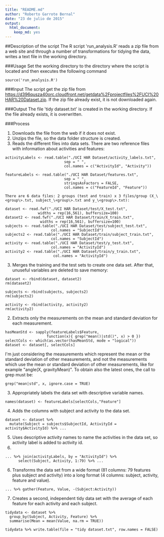 ```yaml
---
title: "README.md"
author: "Roberto Garrote Bernal"
date: "23 de julio de 2015"
output:
  html_document:
    keep_md: yes
---
```


##Description of the script
The R script 'run_analysis.R' reads a zip file from a web site and through a number of transformations for tidying the data, writes a text file in the working directory.

###Usage
Set the working directory to the directory where the script is located and then executes the following command
```{r}
source('run_analysis.R')
```
###Input
The script get the zip file from https://d396qusza40orc.cloudfront.net/getdata%2Fprojectfiles%2FUCI%20HAR%20Dataset.zip. If the zip file already exist, it is not downloaded again.

###Output
The file 'tidy dataset.txt' is created in the working directory. If the file already exists, it is overwritten.

###Process
1. Downloads the file from the web if it does not exist.
2. Unzips the file, so the data folder structure is created.
2. Reads the different files into data sets. There are two reference files with information about activities and features:
  ```{r}
activityLabels <- read.table("./UCI HAR Dataset/activity_labels.txt",
                             sep = " ",
                             col.names = c("ActivityId", "Activity"))

featureLabels <- read.table("./UCI HAR Dataset/features.txt",
                             sep = " ",
                             stringsAsFactors = FALSE,
                             col.names = c("FeatureId", "Feature"))
  ```
    There are 6 data files: 2 groups (test and train) x 3 files/group (X_\<group\>.txt, subject_\<group\>.txt and y_\<group\>.txt):
  ```{r}
dataset <- read.fwf("./UCI HAR Dataset/test/X_test.txt", 
                 widths = rep(16,561), buffersize=100)
dataset2 <- read.fwf("./UCI HAR Dataset/train/X_train.txt", 
                  widths = rep(16,561), buffersize=100)
subjects <- read.table("./UCI HAR Dataset/test/subject_test.txt", 
                       col.names = "SubjectId")
subjects2 <- read.table("./UCI HAR Dataset/train/subject_train.txt", 
                       col.names = "SubjectId")
activity <- read.table("./UCI HAR Dataset/test/y_test.txt", 
                       col.names = "ActivityId")
activity2 <- read.table("./UCI HAR Dataset/train/y_train.txt", 
                        col.names = "ActivityId")
  ```
3. Merges the training and the test sets to create one data set. After that, unuseful variables are deleted to save memory:
  ```{r}
dataset <- rbind(dataset, dataset2)
rm(dataset2)

subjects <- rbind(subjects, subjects2)
rm(subjects2)

activity <- rbind(activity, activity2)
rm(activity2)
  ```
2. Extracts only the measurements on the mean and standard deviation for each measurement.

  ```{r}
hasMeanStd <- sapply(featureLabels$Feature, 
                     function(x){ grep("mean()|std()", x) > 0 })
selectCols <- which(as.vector(hasMeanStd, mode = "logical"))
dataset <- dataset[, selectCols]
  ```
  I'm just considering the measurements which represent the mean or the standard deviation of other measurements, and not the measurements which use the mean or standard deviation of other measurements, like for example "angle(X, gravityMean)". To obtain also the latest ones, the call to grep must be:
  ```{r}
grep("mean|std", x, ignore.case = TRUE)
  ```
3. Appropriately labels the data set with descriptive variable names.

  ```{r}
names(dataset) <- featureLabels[selectCols,"Feature"]
  ```
4. Adds the columns with subject and activity to the data set.

  ```{r}
dataset <- dataset %>%
    mutate(Subject = subjects$SubjectId, ActivityId = activity$ActivityId) %>% ...
  ```
5. Uses descriptive activity names to name the activities in the data set, so activity label is added to activity id.
6. 
  ```{r}
... %>% join(activityLabels, by = "ActivityId") %>% 
        select(Subject, Activity, 1:79) %>% ...
  ```
6. Transforms the data set from a wide format (81 columns: 79 features plus subject and activity) into a long format (4 columns: subject, activity, feature and value).

  ```{r}
... %>% gather(Feature, Value, -(Subject:Activity))
  ```
7. Creates a second, independent tidy data set with the average of each feature for each activity and each subject.
  ```{r}
tidydata <- dataset %>%
    group_by(Subject, Activity, Feature) %>%
    summarise(Mean = mean(Value, na.rm = TRUE))

tidydata %>% write.table(file = "tidy dataset.txt", row.names = FALSE)
  ```

